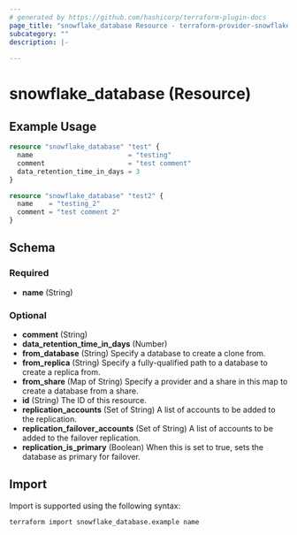 ```yaml
---
# generated by https://github.com/hashicorp/terraform-plugin-docs
page_title: "snowflake_database Resource - terraform-provider-snowflake"
subcategory: ""
description: |-
  
---
```


# snowflake_database (Resource)



## Example Usage

```terraform
resource "snowflake_database" "test" {
  name                        = "testing"
  comment                     = "test comment"
  data_retention_time_in_days = 3
}

resource "snowflake_database" "test2" {
  name    = "testing_2"
  comment = "test comment 2"
}
```

<!-- schema generated by tfplugindocs -->
## Schema

### Required

- **name** (String)

### Optional

- **comment** (String)
- **data_retention_time_in_days** (Number)
- **from_database** (String) Specify a database to create a clone from.
- **from_replica** (String) Specify a fully-qualified path to a database to create a replica from.
- **from_share** (Map of String) Specify a provider and a share in this map to create a database from a share.
- **id** (String) The ID of this resource.
- **replication_accounts** (Set of String) A list of accounts to be added to the replication.
- **replication_failover_accounts** (Set of String) A list of accounts to be added to the failover replication.
- **replication_is_primary** (Boolean) When this is set to true, sets the database as primary for failover.

## Import

Import is supported using the following syntax:

```shell
terraform import snowflake_database.example name
```
